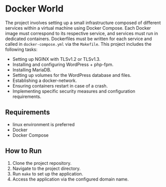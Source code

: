 # Docker World

The project involves setting up a small infrastructure composed of different services within a virtual machine using Docker Compose. Each Docker image must correspond to its respective service, and services must run in dedicated containers. Dockerfiles must be written for each service and called in `docker-compose.yml` via the `Makefile`. This project includes the following tasks:

- Setting up NGINX with TLSv1.2 or TLSv1.3.
- Installing and configuring WordPress + php-fpm.
- Installing MariaDB.
- Setting up volumes for the WordPress database and files.
- Establishing a docker-network.
- Ensuring containers restart in case of a crash.
- Implementing specific security measures and configuration requirements.

## Requirements

- linux environment is preferred
- Docker
- Docker Compose

## How to Run

1. Clone the project repository.
2. Navigate to the project directory.
3. Run `make` to set up the application.
4. Access the application via the configured domain name.
